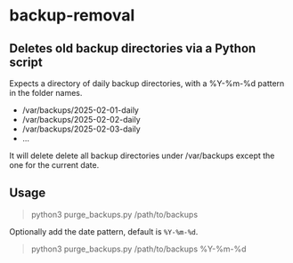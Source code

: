 # backup-removal
## Deletes old backup directories via a Python script
Expects a directory of daily backup directories, with a %Y-%m-%d pattern in the folder names.

- /var/backups/2025-02-01-daily
- /var/backups/2025-02-02-daily
- /var/backups/2025-02-03-daily
- ...

It will delete delete all backup directories under /var/backups except the one for the current date.

## Usage
> python3 purge_backups.py /path/to/backups

Optionally add the date pattern, default is <code>%Y-%m-%d</code>.
> python3 purge_backups.py /path/to/backups %Y-%m-%d